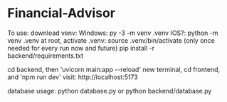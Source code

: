 # Financial-Advisor

To use: 
download venv:
    Windows: py -3 -m venv .venv
    IOS?: python -m venv .venv
at root, activate .venv: source .venv/bin/activate
(only once needed for every run now and future) pip install -r backend/requirements.txt

cd backend, then 'uvicorn main:app --reload'
new terminal, cd frontend, and 'npm run dev'
visit: http://localhost:5173

database usage:
python database.py or python backend/database.py
